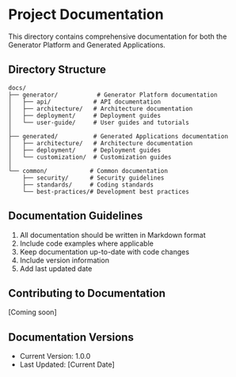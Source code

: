 # Project Documentation

This directory contains comprehensive documentation for both the Generator Platform and Generated Applications.

## Directory Structure

```
docs/
├── generator/           # Generator Platform documentation
│   ├── api/            # API documentation
│   ├── architecture/   # Architecture documentation
│   ├── deployment/     # Deployment guides
│   └── user-guide/     # User guides and tutorials
│
├── generated/          # Generated Applications documentation
│   ├── architecture/   # Architecture documentation
│   ├── deployment/     # Deployment guides
│   └── customization/  # Customization guides
│
└── common/            # Common documentation
    ├── security/      # Security guidelines
    ├── standards/     # Coding standards
    └── best-practices/# Development best practices
```

## Documentation Guidelines

1. All documentation should be written in Markdown format
2. Include code examples where applicable
3. Keep documentation up-to-date with code changes
4. Include version information
5. Add last updated date

## Contributing to Documentation

[Coming soon]

## Documentation Versions

- Current Version: 1.0.0
- Last Updated: [Current Date] 